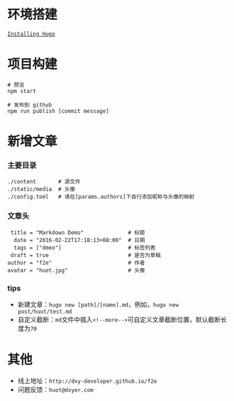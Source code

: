 # 环境搭建

[`Installing Hugo`](https://gohugo.io/overview/installing)

# 项目构建

    # 预览
    npm start

    # 发布到 github
    npm run publish [commit message]

# 新增文章

### 主要目录

    ./content       # 源文件
    ./static/media  # 头像
    ./config.toml   # 请在[params.authors]下自行添加昵称与头像的映射

### 文章头

     title = "Markdown Demo"              # 标题
      date = "2016-02-22T17:18:13+08:00"  # 日期
      tags = ["dmeo"]                     # 标签列表
     draft = true                         # 是否为草稿
    author = "f2e"                        # 作者
    avatar = "huot.jpg"                   # 头像

### tips
- 新建文章：`hugo new [path]/[name].md`，例如，`hugo new post/huot/test.md`
- 自定义截断：`md`文件中插入`<!--more-->`可自定义文章截断位置，默认截断长度为`70`

# 其他
- 线上地址：`http://dxy-developer.github.io/f2e`
- 问题反馈：`huot@dxyer.com`